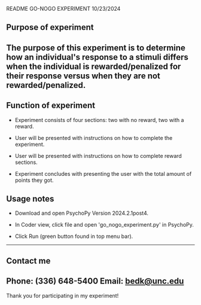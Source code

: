 README
GO-NOGO EXPERIMENT 10/23/2024

Purpose of experiment
-----------------------------------------------------------
The purpose of this experiment is to determine how an individual's response 
to a stimuli differs when the individual is rewarded/penalized for their response
versus when they are not rewarded/penalized. 
-----------------------------------------------------------

Function of experiment
-----------------------------------------------------------
- Experiment consists of four sections: two with no reward, two with a reward.

- User will be presented with instructions on how to complete the experiment.

- User will be presented with instructions on how to complete reward sections.

- Experiment concludes with presenting the user with the total amount of points they got.


Usage notes
-----------------------------------------------------------
- Download and open PsychoPy Version 2024.2.1post4.

- In Coder view, click file and open 'go_nogo_experiment.py' in PsychoPy.

- Click Run (green button found in top menu bar).
-----------------------------------------------------------

Contact me
-----------------------------------------------------------
Phone: (336) 648-5400
Email: bedk@unc.edu
-----------------------------------------------------------

Thank you for participating in my experiment!
